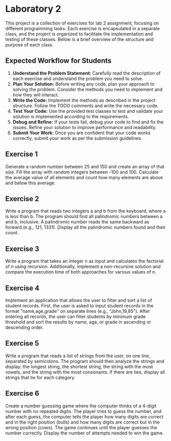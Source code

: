 # Laboratory 2

This project is a collection of exercises for lab 2 assignment, focusing on different programming tasks. Each exercise is encapsulated in a separate class, and the project is organized to facilitate the implementation and testing of these classes. Below is a brief overview of the structure and purpose of each class.

## Expected Workflow for Students

1. **Understand the Problem Statement:** Carefully read the description of each exercise and understand the problem you need to solve.
2. **Plan Your Solution:** Before writing any code, plan your approach to solving the problem. Consider the methods you need to implement and how they will interact.
3. **Write the Code:** Implement the methods as described in the project structure. Follow the TODO comments and write the necessary code.
4. **Test Your Code:** Use the provided test classes to test and validate your solution is implemented according to the requirements.
5. **Debug and Refine:** If your tests fail, debug your code to find and fix the issues. Refine your solution to improve performance and readability.
6. **Submit Your Work:** Once you are confident that your code works correctly, submit your work as per the submission guidelines.

## Exercise 1
Generate a random number between 25 and 150 and create an array of that size. Fill the array with random integers between -100 and 100. Calculate the average value of all elements and count how many elements are above and below this average.

## Exercise 2
Write a program that reads two integers a and b from the keyboard, where a is less than b. The program should find all palindromic numbers between a and b, inclusive. A palindromic number reads the same backward as forward (e.g., 121, 1331). Display all the palindromic numbers found and their count.

## Exercise 3
Write a program that takes an integer n as input and calculates the factorial of n using recursion. Additionally, implement a non-recursive solution and compare the execution time of both approaches for various values of n.

## Exercise 4
Implement an application that allows the user to filter and sort a list of student records. First, the user is asked to input student records in the format "name,age,grade" on separate lines (e.g., "John,19,85"). After entering all records, the user can filter students by minimum grade threshold and sort the results by name, age, or grade in ascending or descending order.

## Exercise 5
Write a program that reads a list of strings from the user, on one line, separated by semicolons. The program should then analyze the strings and display: the longest string, the shortest string, the string with the most vowels, and the string with the most consonants. If there are ties, display all strings that tie for each category.

## Exercise 6
Create a number guessing game where the computer thinks of a 4-digit number with no repeated digits. The player tries to guess the number, and after each guess, the computer tells the player how many digits are correct and in the right position (bulls) and how many digits are correct but in the wrong position (cows). The game continues until the player guesses the number correctly. Display the number of attempts needed to win the game.
